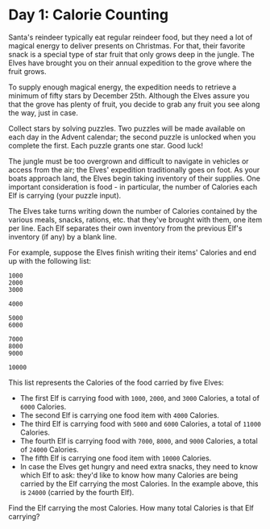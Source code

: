 # Day 1: Calorie Counting

Santa's reindeer typically eat regular reindeer food, but they need a lot of magical energy to deliver presents on Christmas. For that, their favorite snack is a special type of star fruit that only grows deep in the jungle. The Elves have brought you on their annual expedition to the grove where the fruit grows.

To supply enough magical energy, the expedition needs to retrieve a minimum of fifty stars by December 25th. Although the Elves assure you that the grove has plenty of fruit, you decide to grab any fruit you see along the way, just in case.

Collect stars by solving puzzles. Two puzzles will be made available on each day in the Advent calendar; the second puzzle is unlocked when you complete the first. Each puzzle grants one star. Good luck!

The jungle must be too overgrown and difficult to navigate in vehicles or access from the air; the Elves' expedition traditionally goes on foot. As your boats approach land, the Elves begin taking inventory of their supplies. One important consideration is food - in particular, the number of Calories each Elf is carrying (your puzzle input).

The Elves take turns writing down the number of Calories contained by the various meals, snacks, rations, etc. that they've brought with them, one item per line. Each Elf separates their own inventory from the previous Elf's inventory (if any) by a blank line.

For example, suppose the Elves finish writing their items' Calories and end up with the following list:
```
1000
2000
3000

4000

5000
6000

7000
8000
9000

10000
```

This list represents the Calories of the food carried by five Elves:

- The first Elf is carrying food with `1000`, `2000`, and `3000` Calories, a total of `6000` Calories.
- The second Elf is carrying one food item with `4000` Calories.
- The third Elf is carrying food with `5000` and `6000` Calories, a total of `11000` Calories.
- The fourth Elf is carrying food with `7000`, `8000`, and `9000` Calories, a total of `24000` Calories.
- The fifth Elf is carrying one food item with `10000` Calories.
- In case the Elves get hungry and need extra snacks, they need to know which Elf to ask: they'd like to know how many Calories are being carried by the Elf carrying the most Calories. In the example above, this is `24000` (carried by the fourth Elf).

Find the Elf carrying the most Calories. How many total Calories is that Elf carrying?